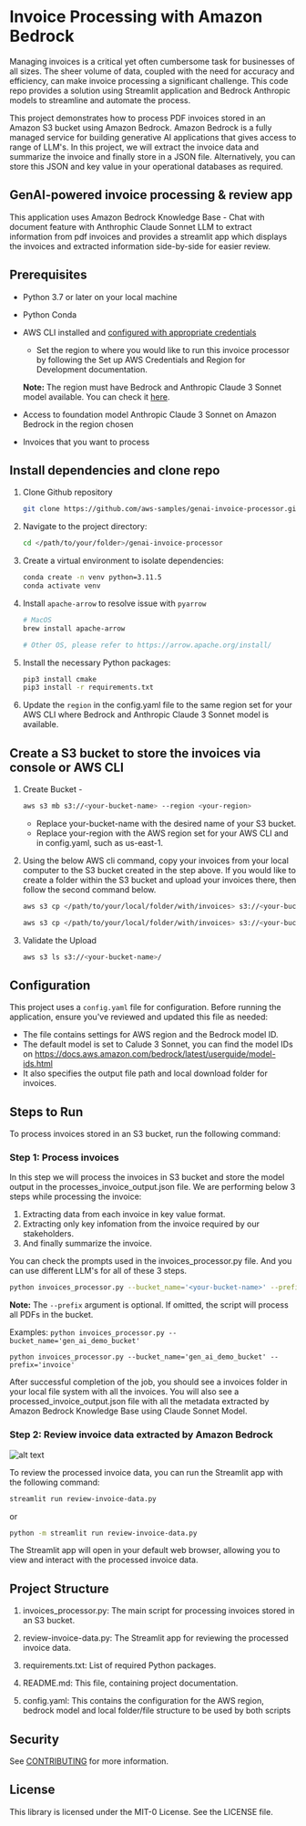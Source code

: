 # Invoice Processing with Amazon Bedrock
Managing invoices is a critical yet often cumbersome task for businesses of all sizes. The sheer volume of data, coupled with the need for accuracy and efficiency, can make invoice processing a significant challenge. This code repo provides a solution using Streamlit application and Bedrock Anthropic models to streamline and automate the process.

This project demonstrates how to process PDF invoices stored in an Amazon S3 bucket using Amazon Bedrock. Amazon Bedrock is a fully managed service for building generative AI applications that gives access to range of LLM's. In this project, we will extract the invoice data and summarize the invoice and finally store in a JSON file. Alternatively, you can store this JSON and key value in your operational databases as required.

## GenAI-powered invoice processing & review app

This application uses Amazon Bedrock Knowledge Base - Chat with document feature with Anthrophic Claude Sonnet LLM to extract information from pdf invoices and provides a streamlit app which displays the invoices and extracted information side-by-side for easier review. 

## Prerequisites

- Python 3.7 or later on your local machine
- Python Conda
- AWS CLI installed and [configured with appropriate credentials](https://docs.aws.amazon.com/sdk-for-java/v1/developer-guide/setup-credentials.html)
    - Set the region to where you would like to run this invoice processor by following the Set up AWS Credentials and Region for Development documentation.
    
    **Note:** The region must have Bedrock and Anthropic Claude 3 Sonnet model available. You can check it [here](https://docs.aws.amazon.com/bedrock/latest/userguide/models-regions.html).
- Access to foundation model Anthropic Claude 3 Sonnet on Amazon Bedrock in the region chosen
- Invoices that you want to process

## Install dependencies and clone repo

1. Clone Github repository
    ```bash
    git clone https://github.com/aws-samples/genai-invoice-processor.git
    ```

2. Navigate to the project directory:
    ```bash
    cd </path/to/your/folder>/genai-invoice-processor
    ```

3. Create a virtual environment to isolate dependencies:
    ```bash
    conda create -n venv python=3.11.5
    conda activate venv
    ```

4. Install `apache-arrow` to resolve issue with `pyarrow`
    ```bash
    # MacOS
    brew install apache-arrow

    # Other OS, please refer to https://arrow.apache.org/install/
    ```

5. Install the necessary Python packages:
    ```bash
    pip3 install cmake
    pip3 install -r requirements.txt
    ```

6. Update the `region` in the config.yaml file to the same region set for your AWS CLI where Bedrock and Anthropic Claude 3 Sonnet model is available. 

## Create a S3 bucket to store the invoices via console or AWS CLI 

1. Create Bucket - 
    ```bash 
    aws s3 mb s3://<your-bucket-name> --region <your-region>
    ```
    - Replace your-bucket-name with the desired name of your S3 bucket.
    - Replace your-region with the AWS region set for your AWS CLI and in config.yaml, such as us-east-1.

2. Using the below AWS cli command, copy your invoices from your local computer to the S3 bucket created in the step above. If you would like to create a folder within the S3 bucket and upload your invoices there, then follow the second command below.
    ```bash
    aws s3 cp </path/to/your/local/folder/with/invoices> s3://<your-bucket-name>/ --recursive
    ```

    ```bash
    aws s3 cp </path/to/your/local/folder/with/invoices> s3://<your-bucket-name>/<folder>/ --recursive
    ```

3. Validate the Upload
    ```bash 
    aws s3 ls s3://<your-bucket-name>/ 
    ```

## Configuration

This project uses a `config.yaml` file for configuration. Before running the application, ensure you've reviewed and updated this file as needed:

- The file contains settings for AWS region and the Bedrock model ID.
- The default model is set to Calude 3 Sonnet, you can find the model IDs on https://docs.aws.amazon.com/bedrock/latest/userguide/model-ids.html
- It also specifies the output file path and local download folder for invoices.

## Steps to Run

To process invoices stored in an S3 bucket, run the following command:

### Step 1: Process invoices

In this step we will process the invoices in S3 bucket and store the model output in the processes_invoice_output.json file. We are performing below 3 steps while processing the invoice:

1. Extracting data from each invoice in key value format.
2. Extracting only key infomation from the invoice required by our stakeholders.
3. And finally summarize the invoice.

You can check the prompts used in the invoices_processor.py file. And you can use different LLM's for all of these 3 steps.

```bash
python invoices_processor.py --bucket_name='<your-bucket-name>' --prefix='<your-folder>'
```
**Note:** The `--prefix` argument is optional. If omitted, the script will process all PDFs in the bucket.


Examples:
`python invoices_processor.py --bucket_name='gen_ai_demo_bucket'`

`python invoices_processor.py --bucket_name='gen_ai_demo_bucket' --prefix='invoice'`


After successful completion of the job, you should see a invoices folder in your local file system with all the invoices. You will also see a processed_invoice_output.json file with all the metadata extracted by Amazon Bedrock Knowledge Base using Claude Sonnet Model.

### Step 2: Review invoice data extracted by Amazon Bedrock

![alt text](invoice-extractor.png)


To review the processed invoice data, you can run the Streamlit app with the following command:

```bash
streamlit run review-invoice-data.py
```
or
```bash
python -m streamlit run review-invoice-data.py
```
The Streamlit app will open in your default web browser, allowing you to view and interact with the processed invoice data.

## Project Structure

1. invoices_processor.py: The main script for processing invoices stored in an S3 bucket.

2. review-invoice-data.py: The Streamlit app for reviewing the processed invoice data.

3. requirements.txt: List of required Python packages.

4. README.md: This file, containing project documentation.

5. config.yaml: This contains the configuration for the AWS region, bedrock model and local folder/file structure to be used by both scripts

## Security

See [CONTRIBUTING](CONTRIBUTING.md#security-issue-notifications) for more information.

## License

This library is licensed under the MIT-0 License. See the LICENSE file.
